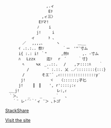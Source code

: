 ```
　　　　　　　　　　　,.ィ
　　　 　 　 　 　 　 Eｦ
　　　　　　 　 　 ,ィ三〉
　　　　　　　　　Eｦマ!
　　　　　　　　 ﾉ　　 i
　　　 　 　 　 j!　　　i
　　　　　　　ィ　　 　ﾄ 、
　　　　 ／　 ,,,,、　　　 ヽ　 　 　 ＿__
　　　 ｲ .:.:.. 祭ｿ　　　　　｀ー　'"¨寸ム
　　 　i{ :.: i! ｀" 　 　 ,然ｷ　　　 ,. -寸ム
　　　 ﾊ　 Lzzx　　　迄ﾂ　 r　´　 　 ｀寸}
　　　　 ﾍ　 　 ≒x　_..::.　 / 　 ,ァ::::ﾊ 　 ｀
　　 　 　 /　 　 　 ¨ :.::. 乂 .／::::::::{:::}
　　　　 /　　　　 そエ¨´ ,ｨ::::::::::::::::y′
　　 　 j!　　　　　　 ヾ　 〈::::::;孑匕　　
　　　 j!　 　┃　┃ 　 ', r'::::;:ｨ
　＿_j!　　　 　 　 　 　 レ:,ｨ
　｀＞､　　 _　　 _　　　_｀　 、
　　｀¨ レ'´¨｀ﾞィ ¨＞ ､トﾆΓ
```
[StackShare](https://stackshare.io/zoniha/babigo-v2)

[Visit the site](https://babigo.vercel.app/)
